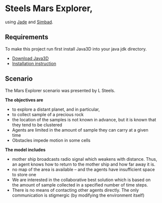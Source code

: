 Steels Mars Explorer,
=============
using <a href="http://jade.tilab.com/">Jade</a> and <a href="http://simbad.sourceforge.net/">Simbad</a>.

Requirements
-------------
To make this project run first install Java3D into your java jdk directory.

* <a href="https://java3d.java.net/binary-builds.html">Download Java3D</a>
* <a href="http://download.java.net/media/java3d/builds/release/1.5.1/README-download">Installation instruction</a>

Scenario
-------------
The Mars Explorer scenario was presented by L Steels.

 **The objectives are**

 * to explore a distant planet, and in particular,
 * to collect sample of a precious rock
 * the location of the samples is not known in advance, but it is known that they tend to be clustered
 * Agents are limited in the amount of sample they can carry at a given time
 * Obstacles impede motion in some cells

 **The model includes**

 * mother ship broadcasts radio signal which weakens with distance. Thus, an agent knows how to return to the mother ship and how far away it is.
 * no map of the area is available – and the agents have insufficient space to store one
 * We are interested in the collaborative best solution which is based on the amount of sample collected in a specified number of time steps.
 * There is no means of contacting other agents directly. The only communication is stigmergic (by modifying the environment itself)